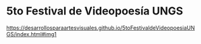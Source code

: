 # 5to Festival de Videopoesía UNGS

https://desarrollosparaartesvisuales.github.io/5toFestivaldeVideopoesiaUNGS/index.html#img1